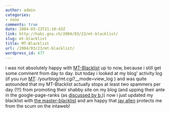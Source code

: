 ```yaml
---
author: admin
categories:
- none
comments: true
date: 2004-03-23T21:10:43Z
link: http://habi.gna.ch/2004/03/23/mt-blacklist/
slug: mt-blacklist
title: MT-Blacklist
url: /2004/03/23/mt-blacklist/
wordpress_id: 477
---
```


i was not absolutely happy with [MT-Blacklist](http://www.jayallen.org/projects/mt-blacklist/) up to now, because i still get some comment from day to day.
but today i looked at my blog' activity log (if you run [MT](http://moveabletype.org/): /yourblog/mt.cgi?__mode=view_log ) and was quite astounded that my MT-Blacklist actually stops at least two spammers per day (!!!) from promoting their shabby site on my blog (and upping their ante in the google-page-ranks (as [discussed by b.](http://www.bernhardseefeld.ch/archives/000074.html)))
now i just updated my blacklist with [the master-blacklist](http://www.jayallen.org/comment_spam/blacklist.txt) and am happy that [jay allen](http://www.jayallen.org/comment_spam/) protects me from the scum on the intaweb!
